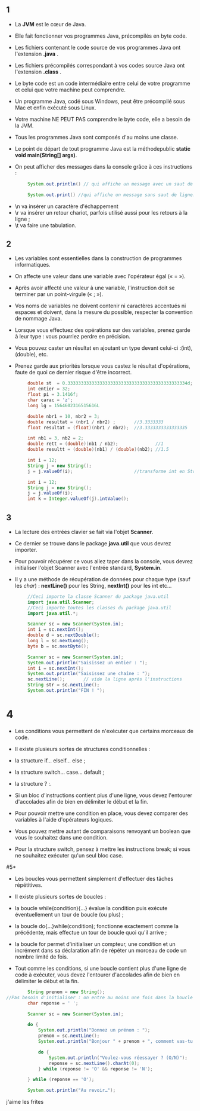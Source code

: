 ## 1
* La **JVM** est le cœur de Java.

* Elle fait fonctionner vos programmes Java, précompilés en byte code.

* Les fichiers contenant le code source de vos programmes Java ont l'extension **.java** .

* Les fichiers précompilés correspondant à vos codes source Java ont l'extension **.class** .

* Le byte code est un code intermédiaire entre celui de votre programme et celui que votre machine peut comprendre.

* Un programme Java, codé sous Windows, peut être précompilé sous Mac et enfin exécuté sous Linux.

* Votre machine NE PEUT PAS comprendre le byte code, elle a besoin de la JVM.

* Tous les programmes Java sont composés d'au moins une classe.

* Le point de départ de tout programme Java est la méthodepublic **static void main(String[] args)**.

* On peut afficher des messages dans la console grâce à ces instructions :
```java
        System.out.println() // qui affiche un message avec un saut de ligne à la fin ;

        System.out.print() //qui affiche un message sans saut de ligne.
```
* \n va insérer un caractère d'échappement
* \r va insérer un retour chariot, parfois utilisé aussi pour les retours à la ligne ;
* \t va faire une tabulation.

## 2
* Les variables sont essentielles dans la construction de programmes informatiques.

* On affecte une valeur dans une variable avec l'opérateur égal (« = »).

* Après avoir affecté une valeur à une variable, l'instruction doit se terminer par un point-virgule (« ; »).

* Vos noms de variables ne doivent contenir ni caractères accentués ni espaces et doivent, dans la mesure du possible, respecter la convention de nommage Java.

* Lorsque vous effectuez des opérations sur des variables, prenez garde à leur type : vous pourriez perdre en précision.

* Vous pouvez caster un résultat en ajoutant un type devant celui-ci :(int),(double), etc.

* Prenez garde aux priorités lorsque vous castez le résultat d'opérations, faute de quoi ce dernier risque d'être incorrect.

```java
        double st  = 0.333333333333333333333333333333333333333333334d;
        int entier = 32;
        float pi = 3.1416f;
        char carac = 'z';
        long lg = 1564602316515616L

        double nbr1 = 10, nbr2 = 3;
        double resultat = (nbr1 / nbr2) ;       //3.3333333    
        float resultat = (float)(nbr1 / nbr2);  //3.3333333333333335

        int nb1 = 3, nb2 = 2;
        double rett = (double)(nb1 / nb2);              //1
        double resultt = (double)(nb1) / (double)(nb2); //1.5

        int i = 12;
        String j = new String();
        j = j.valueOf(i);                       //transforme int en String

        int i = 12;
        String j = new String();
        j = j.valueOf(i);
        int k = Integer.valueOf(j).intValue();

```


## 3

* La lecture des entrées clavier se fait via l'objet **Scanner**.

* Ce dernier se trouve dans le package **java.util** que vous devrez importer.

* Pour pouvoir récupérer ce vous allez taper dans la console, vous devrez initialiser l'objet Scanner avec l'entrée standard, **System.in**.

* Il y a une méthode de récupération de données pour chaque type (sauf les *char*) : **nextLine()** pour les String, **nextInt()** pour les int etc...

```java
        //Ceci importe la classe Scanner du package java.util
        import java.util.Scanner;
        //Ceci importe toutes les classes du package java.util
        import java.util.*;

        Scanner sc = new Scanner(System.in);
        int i = sc.nextInt();
        double d = sc.nextDouble();
        long l = sc.nextLong();
        byte b = sc.nextByte();

        Scanner sc = new Scanner(System.in);
        System.out.println("Saisissez un entier : ");
        int i = sc.nextInt();
        System.out.println("Saisissez une chaîne : ");
        sc.nextLine();       // vide la ligne après l'instructions 
        String str = sc.nextLine();
        System.out.println("FIN ! ");
```
# 4


* Les conditions vous permettent de n'exécuter que certains morceaux de code.

* Il existe plusieurs sortes de structures conditionnelles :

* la structure if... elseif... else ;

* la structure switch... case... default ;

* la structure  ? :.

* Si un bloc d'instructions contient plus d'une ligne, vous devez l'entourer d'accolades afin de bien en délimiter le début et la fin.

* Pour pouvoir mettre une condition en place, vous devez comparer des variables à l'aide d'opérateurs logiques.

* Vous pouvez mettre autant de comparaisons renvoyant un boolean que vous le souhaitez dans une condition.

* Pour la structure switch, pensez à mettre les instructions break; si vous ne souhaitez exécuter qu'un seul bloc case.


#5* 
* Les boucles vous permettent simplement d'effectuer des tâches répétitives.

* Il existe plusieurs sortes de boucles :

* la boucle while(condition){…} évalue la condition puis exécute éventuellement un tour de boucle (ou plus) ;

* la boucle do{…}while(condition); fonctionne exactement comme la précédente, mais effectue un tour de boucle quoi qu'il arrive ;

* la boucle for permet d'initialiser un compteur, une condition et un incrément dans sa déclaration afin de répéter un morceau de code un nombre limité de fois.

* Tout comme les conditions, si une boucle contient plus d'une ligne de code à exécuter, vous devez l'entourer d'accolades afin de bien en délimiter le début et la fin.


```java
        String prenom = new String();
//Pas besoin d'initialiser : on entre au moins une fois dans la boucle !
        char reponse = ' ';

        Scanner sc = new Scanner(System.in);

        do {
            System.out.println("Donnez un prénom : ");
            prenom = sc.nextLine();
            System.out.println("Bonjour " + prenom + ", comment vas-tu ?");

            do {
                System.out.println("Voulez-vous réessayer ? (O/N)");
                reponse = sc.nextLine().charAt(0);
            } while (reponse != 'O' && reponse != 'N');

        } while (reponse == 'O');

        System.out.println("Au revoir…");
```


j'aime les frites
